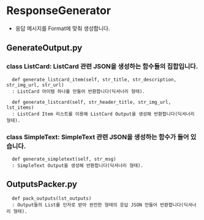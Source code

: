 # ResponseGenerator
* 응답 메시지를 Format에 맞춰 생성합니다.
  
## GenerateOutput.py
### class ListCard: ListCard 관련 JSON을 생성하는 함수들의 집합입니다.
      def generate_listcard_item(self, str_title, str_description, str_img_url, str_url)
      : ListCard 아이템 하나를 만들어 반환합니다(딕셔너리 형태).

      def generate_listcard(self, str_header_title, str_img_url, lst_items)
      : ListCard Item 리스트를 이용해 ListCard Output을 생성해 반환합니다(딕셔너리 형태).
  
### class SimpleText: SimpleText 관련 JSON을 생성하는 함수가 들어 있습니다.
      def generate_simpletext(self, str_msg)
      : SimpleText Output을 생성해 반환합니다(딕셔너리 형태).
  

## OutputsPacker.py
      def pack_outputs(lst_outputs)
      : Output들의 List를 인자로 받아 완전한 형태의 응답 JSON 만들어 반환합니다(딕셔너리 형태).